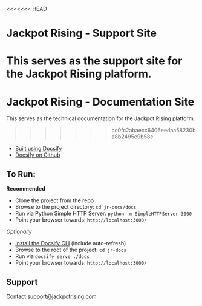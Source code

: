 <<<<<<< HEAD
# Jackpot Rising - Support Site

This serves as the support site for the Jackpot Rising platform.
=======
# Jackpot Rising - Documentation Site

This serves as the technical documentation for the Jackpot Rising platform.
>>>>>>> cc0fc2abaecc6406eedaa58230ba8b2495e9b58c

* [Built using Docsify](https://docsify.js.org/)
* [Docsify on Github](https://github.com/docsifyjs/docsify/)

## To Run:

**Recommended**
* Clone the project from the repo
* Browse to the project directory: `cd jr-docs/docs`
* Run via Python Simple HTTP Server: `python -m SimpleHTTPServer 3000`
* Point your browser towards: `http://localhost:3000/`

*Optionally*
* [Install the Docsify CLI](https://github.com/docsifyjs/docsify-cli) (include auto-refresh)
* Browse to the root of the project: `cd jr-docs`
* Run via `docsify serve ./docs`
* Point your browser towards: `http://localhost:3000/`

## Support

Contact support@jackpotrising.com